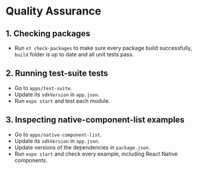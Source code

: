 # Quality Assurance

## 1. Checking packages

- Run `et check-packages` to make sure every package build successfully, `build` folder is up to date and all unit tests pass. 

## 2. Running test-suite tests

- Go to `apps/test-suite`.
- Update its `sdkVersion` in `app.json`.
- Run `expo start` and test each module.

## 3. Inspecting native-component-list examples

- Go to `apps/native-component-list`.
- Update its `sdkVersion` in `app.json`.
- Update versions of the dependencies in `package.json`.
- Run `expo start` and check every example, including React Native components.
